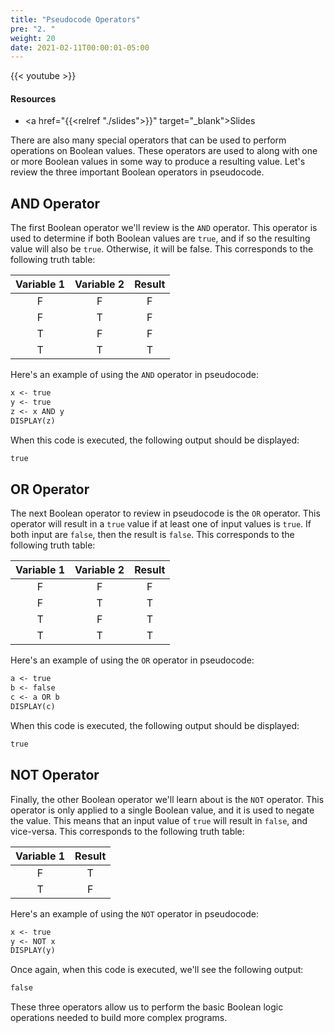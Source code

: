 ```yaml
---
title: "Pseudocode Operators"
pre: "2. "
weight: 20
date: 2021-02-11T00:00:01-05:00
---
```


{{< youtube >}}

#### Resources

* <a href="{{<relref "./slides">}}" target="_blank">Slides</a>

There are also many special operators that can be used to perform operations on Boolean values. These operators are used to along with one or more Boolean values in some way to produce a resulting value. Let's review the three important Boolean operators in pseudocode.

## AND Operator

The first Boolean operator we'll review is the `AND` operator. This operator is used to determine if both Boolean values are `true`, and if so the resulting value will also be `true`. Otherwise, it will be false. This corresponds to the following truth table:

| Variable 1 | Variable 2 | Result |
|:----------:|:----------:|:------:|
| F | F | F |
| F | T | F |
| T | F | F |
| T | T | T |

Here's an example of using the `AND` operator in pseudocode:

```tex
x <- true
y <- true
z <- x AND y
DISPLAY(z)
```

When this code is executed, the following output should be displayed:

```tex
true
```

## OR Operator

The next Boolean operator to review in pseudocode is the `OR` operator. This operator will result in a `true` value if at least one of input values is `true`. If both input are `false`, then the result is `false`. This corresponds to the following truth table:

| Variable 1 | Variable 2 | Result |
|:----------:|:----------:|:------:|
| F | F | F |
| F | T | T |
| T | F | T |
| T | T | T |

Here's an example of using the `OR` operator in pseudocode:

```tex
a <- true
b <- false
c <- a OR b
DISPLAY(c)
```

When this code is executed, the following output should be displayed:

```tex
true
```

## NOT Operator

Finally, the other Boolean operator we'll learn about is the `NOT` operator. This operator is only applied to a single Boolean value, and it is used to negate the value. This means that an input value of `true` will result in `false`, and vice-versa. This corresponds to the following truth table:

| Variable 1 | Result |
|:----------:|:------:|
| F | T |
| T | F |

Here's an example of using the `NOT` operator in pseudocode:

```tex
x <- true
y <- NOT x
DISPLAY(y)
```
Once again, when this code is executed, we'll see the following output:

```tex
false
```

These three operators allow us to perform the basic Boolean logic operations needed to build more complex programs. 
